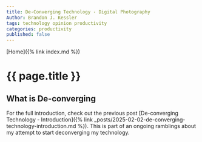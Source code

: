 ```yaml
---
title: De-Converging Technology - Digital Photography
Author: Brandon J. Kessler
tags: technology opinion productivity
categories: productivity
published: false
---
```


[Home]({% link index.md %})

<h1>{{ page.title }}</h1>

<h2>What is De-converging</h2>
For the full introduction, check out the previous post [De-converging Technology - Introduction]({% link _posts/2025-02-02-de-converging-technology-introduction.md %}). This is part of an ongoing ramblings about my attempt to start deconverging my technology.

